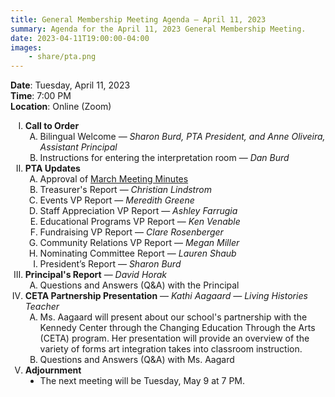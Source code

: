 ```yaml
---
title: General Membership Meeting Agenda — April 11, 2023
summary: Agenda for the April 11, 2023 General Membership Meeting.
date: 2023-04-11T19:00:00-04:00
images:
    - share/pta.png
---
```


<style type="text/css">
    ol { list-style-type: upper-roman; }
    ol ol { list-style-type: upper-alpha; }
    ol ol ol { list-style-type: decimal; }
    ol ol ol ol { list-style-type: lower-alpha; }
    ul { list-style-type: disc; }
</style>

**Date**: Tuesday, April 11, 2023  
**Time**: 7:00 PM  
**Location**: Online (Zoom)

1. **Call to Order**
    1. Bilingual Welcome — *Sharon Burd, PTA President, and Anne Oliveira, Assistant Principal*
    1. Instructions for entering the interpretation room — *Dan Burd*
1. **PTA Updates**
    1. Approval of [March Meeting Minutes](/minutes/2023-03-14)
    1. Treasurer's Report — *Christian Lindstrom*
    1. Events VP Report — *Meredith Greene*
    1. Staff Appreciation VP Report — *Ashley Farrugia*
    1. Educational Programs VP Report — *Ken Venable*
    1. Fundraising VP Report — *Clare Rosenberger*
    1. Community Relations VP Report — *Megan Miller*
    1. Nominating Committee Report — *Lauren Shaub*
    1. President’s Report — *Sharon Burd*
1. **Principal's Report** — *David Horak*
    1. Questions and Answers (Q&A) with the Principal
1. **CETA Partnership Presentation** — *Kathi Aagaard — Living Histories Teacher*
    1. Ms. Aagaard will present about our school's partnership with the Kennedy Center through the Changing Education Through the Arts (CETA) program. Her presentation will provide an overview of the variety of forms art integration takes into classroom instruction.
    1. Questions and Answers (Q&A) with Ms. Aagard
1. **Adjournment**
	- The next meeting will be Tuesday, May 9 at 7 PM.